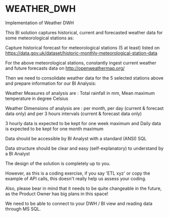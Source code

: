 # WEATHER_DWH

Implementation of Weather DWH

This BI solution captures historical, current and forecasted weather data for some meteorological stations as:

Capture historical forecast for meteorological stations (5 at least) listed on https://data.gov.uk/dataset/historic-monthly-meteorological-station-data

For the above meteorological stations, constantly ingest current weather and future forecasts data on http://openweathermap.org/

Then we need to consolidate weather data for the 5 selected stations above and prepare information for our BI Analysis:

Weather Measures of analysis are : Total rainfall in mm, Mean maximum temperature in degree Celsius

Weather Dimensions of analysis are : per month, per day (current & forecast data only) and per 3 hours intervals (current & forecast data only)

3 hourly data is expected to be kept for one week maximum and Daily data is expected to be kept for one month maximum

Data should be accessible by BI Analyst with a standard (ANSI) SQL

Data structure should be clear and easy (self-explanatory) to understand by a BI Analyst

The design of the solution is completely up to you.

However, as this is a coding exercise, if you say 'ETL xyz' or copy the example of API calls, this doesn't really help us assess your coding.

Also, please bear in mind that it needs to be quite changeable in the future, as the Product Owner has big plans in this space!

We need to be able to connect to your DWH / BI view and reading data through MS SQL.
